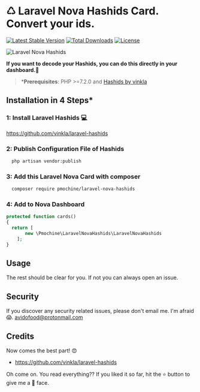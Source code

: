 # ♺ Laravel Nova Hashids Card. Convert your ids.


[![Latest Stable Version](https://poser.pugx.org/pmochine/laravel-nova-hashids/v/stable)](https://packagist.org/packages/pmochine/laravel-nova-hashids)
[![Total Downloads](https://poser.pugx.org/pmochine/laravel-nova-hashids/downloads)](https://packagist.org/packages/pmochine/laravel-nova-hashids)
[![License](https://poser.pugx.org/pmochine/laravel-nova-hashids/license)](https://packagist.org/packages/pmochine/laravel-nova-hashids)

![Laravel Nova Hashids](https://github.com/pmochine/laravel-nova-hashids/blob/master/img/card.png?raw=true)

**If you want to decode your Hashids, you can do this directly in your dashboard.🎉**

 >***Prerequisites**: PHP >=7.2.0 and [Hashids by vinkla](https://github.com/vinkla/laravel-hashids)

## Installation in 4 Steps*

### 1: Install Laravel Hashids 💻

https://github.com/vinkla/laravel-hashids

### 2: Publish Configuration File of Hashids

```bash
  php artisan vendor:publish
```

### 3: Add this Laravel Nova Card with composer 
```bash
  composer require pmochine/laravel-nova-hashids
```

### 4: Add to Nova Dashboard
```php
protected function cards()
{
  return [
       new \Pmochine\LaravelNovaHashids\LaravelNovaHashids
    ];
}
```

## Usage
The rest should be clear for you. If not you can always open an issue.

## Security

If you discover any security related issues, please don't email me. I'm afraid 😱. avidofood@protonmail.com

## Credits

Now comes the best part! 😍

 - https://github.com/vinkla/laravel-hashids

Oh come on. You read everything?? If you liked it so far, hit the ⭐️ button to give me a 🤩 face. 
